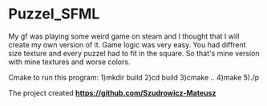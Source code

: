 # Puzzel_SFML

My gf was playing some weird game on steam and I thought that I will create my own version of it.
Game logic was very easy. You had diffrent size texture and every puzzel had to fit  in the square.
So that's mine version with mine textures and worse colors.

Cmake to run this program:
  1)mkdir build
  2)cd build
  3)cmake ..
  4)make
  5)./p

The project created **https://github.com/Szudrowicz-Mateusz**
